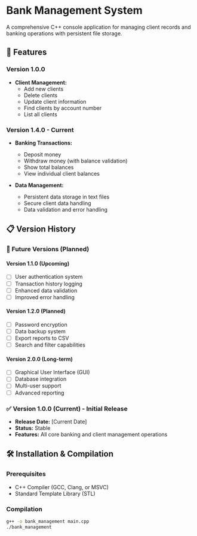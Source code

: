 # Bank Management System

A comprehensive C++ console application for managing client records and banking operations with persistent file storage.

## 🚀 Features

### Version 1.0.0 
- **Client Management:**
  - Add new clients
  - Delete clients  
  - Update client information
  - Find clients by account number
  - List all clients
### Version 1.4.0 - Current
- **Banking Transactions:**
  - Deposit money
  - Withdraw money (with balance validation)
  - Show total balances
  - View individual client balances

- **Data Management:**
  - Persistent data storage in text files
  - Secure client data handling
  - Data validation and error handling

## 📋 Version History

### 🔮 Future Versions (Planned)

#### Version 1.1.0 (Upcoming)
- [ ] User authentication system
- [ ] Transaction history logging
- [ ] Enhanced data validation
- [ ] Improved error handling

#### Version 1.2.0 (Planned)  
- [ ] Password encryption
- [ ] Data backup system
- [ ] Export reports to CSV
- [ ] Search and filter capabilities

#### Version 2.0.0 (Long-term)
- [ ] Graphical User Interface (GUI)
- [ ] Database integration
- [ ] Multi-user support
- [ ] Advanced reporting

### ✅ Version 1.0.0 (Current) - Initial Release
- **Release Date:** [Current Date]
- **Status:** Stable
- **Features:** All core banking and client management operations

## 🛠️ Installation & Compilation

### Prerequisites
- C++ Compiler (GCC, Clang, or MSVC)
- Standard Template Library (STL)

### Compilation
```bash
g++ -o bank_management main.cpp
./bank_management
